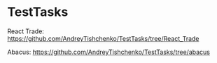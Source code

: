 # TestTasks

React Trade: https://github.com/AndreyTishchenko/TestTasks/tree/React_Trade

Abacus: https://github.com/AndreyTishchenko/TestTasks/tree/abacus
